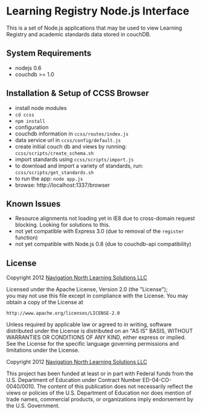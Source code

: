 Learning Registry Node.js Interface
=========================================================

This is a set of Node.js applications that may be used to view Learning Registry and 
academic standards data stored in couchDB.

## System Requirements
 * nodejs 0.6
 * couchdb >= 1.0

## Installation & Setup of CCSS Browser

 * install node modules
  * `cd ccss`
  * `npm install`
 * configuration
  * couchdb information in `ccss/routes/index.js`
  * data service url in `ccss/config/default.js`
 * create initial couch db and views by running: `ccss/scripts/create_schema.sh`
 * import standards using `ccss/scripts/import.js`
  * to download and import a variety of standards, run: `ccss/scripts/get_standards.sh`
 * to run the app: `node app.js`
 * browse: http://localhost:1337/browser

## Known Issues

 * Resource alignments not loading yet in IE8 due to cross-domain request blocking. Looking for solutions to this.
 * not yet compatible with Express 3.0 (due to removal of the `register` function)
 * not yet compatible with Node.js 0.8 (due to couchdb-api compatibility)
 
## License

Copyright 2012 [Navigation North Learning Solutions LLC](http://navigationnorth.com)

Licensed under the Apache License, Version 2.0 (the "License");	  	
you may not use this file except in compliance with the License.
You may obtain a copy of the License at

    http://www.apache.org/licenses/LICENSE-2.0
	  	
Unless required by applicable law or agreed to in writing, software
distributed under the License is distributed on an "AS IS" BASIS,
WITHOUT WARRANTIES OR CONDITIONS OF ANY KIND, either express or implied.
See the License for the specific language governing permissions and
limitations under the License.

Copyright 2012 [Navigation North Learning Solutions LLC](http://navigationnorth.com)

This project has been funded at least or in part with Federal funds from the U.S. Department of Education under Contract Number ED-04-CO-0040/0010. The content of this publication does not necessarily reflect the views or policies of the U.S. Department of Education nor does mention of trade names, commercial products, or organizations imply endorsement by the U.S. Government.
